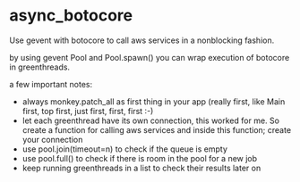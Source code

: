 # async_botocore

Use gevent with botocore to call aws services in a nonblocking fashion.

by using gevent Pool and Pool.spawn() you can wrap execution of botocore in greenthreads.

a few important notes:

* always monkey.patch_all as first thing in your app (really first, like Main first, top first, just first, first, first :-)
* let each greenthread have its own connection, this worked for me. So create a function for calling aws services and inside this function; create your connection
* use pool.join(timeout=n) to check if the queue is empty
* use pool.full() to check if there is room in the pool for a new job
* keep running greenthreads in a list to check their results later on
